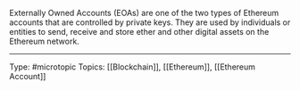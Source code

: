 Externally Owned Accounts (EOAs) are one of the two types of Ethereum accounts that are controlled by private keys. They are used by individuals or entities to send, receive and store ether and other digital assets on the Ethereum network. 

___
Type: #microtopic 
Topics: [[Blockchain]], [[Ethereum]], [[Ethereum Account]]

